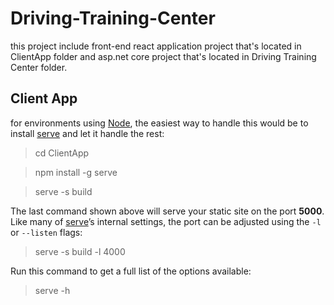 # Driving-Training-Center

this project include front-end react application project that's located in ClientApp folder and asp.net core project that's located in Driving Training Center folder.

## Client App
for environments using [Node](https://nodejs.org/), the easiest way to handle this would be to install [serve](https://github.com/zeit/serve) and let it handle the rest:
> cd ClientApp

> npm install -g serve

> serve -s build

The last command shown above will serve your static site on the port  **5000**. Like many of  [serve](https://github.com/zeit/serve)’s internal settings, the port can be adjusted using the  `-l`  or  `--listen`  flags:

>serve -s build -l 4000

Run this command to get a full list of the options available:

>serve -h

